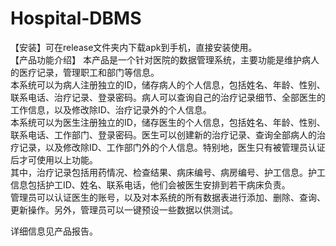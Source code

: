 # Hospital-DBMS
【安装】可在release文件夹内下载apk到手机，直接安装使用。  
【产品功能介绍】
本产品是一个针对医院的数据管理系统，主要功能是维护病人的医疗记录，管理职工和部门等信息。  
本系统可以为病人注册独立的ID，储存病人的个人信息，包括姓名、年龄、性别、联系电话、治疗记录、登录密码。病人可以查询自己的治疗记录细节、全部医生的工作信息，以及修改除ID、治疗记录外的个人信息。  
本系统可以为医生注册独立的ID，储存医生的个人信息，包括姓名、年龄、性别、联系电话、工作部门、登录密码。医生可以创建新的治疗记录、查询全部病人的治疗记录，以及修改除ID、工作部门外的个人信息。特别地，医生只有被管理员认证后才可使用以上功能。  
其中，治疗记录包括用药情况、检查结果、病床编号、病房编号、护工信息。护工信息包括护工ID、姓名、联系电话，他们会被医生安排到若干病床负责。  
管理员可以认证医生的账号，以及对本系统的所有数据表进行添加、删除、查询、更新操作。另外，管理员可以一键预设一些数据以供测试。    

详细信息见产品报告。
